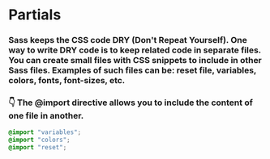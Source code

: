 # Partials

### Sass keeps the CSS code DRY (Don't Repeat Yourself). One way to write DRY code is to keep related code in separate files. You can create small files with CSS snippets to include in other Sass files. Examples of such files can be: reset file, variables, colors, fonts, font-sizes, etc.

### 👇 The @import directive allows you to include the content of one file in another.

```scss
@import "variables";
@import "colors";
@import "reset";
```
